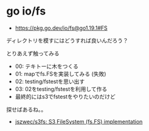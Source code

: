 # go io/fs

- https://pkg.go.dev/io/fs@go1.19.1#FS

ディレクトリを模すにはどうすれば良いんだろう？

とりあえず触ってみる

- 00: テキトーに木をつくる
- 01: mapでfs.FSを実装してみる (失敗)
- 02: testing/fstestを思い出す
- 03: 02をtesting/fstestを利用して作る
- 最終的にはs3でfstestをやりたいのだけど

探せばあるね。。

- [jszwec/s3fs: S3 FileSystem (fs.FS) implementation](https://github.com/jszwec/s3fs)
